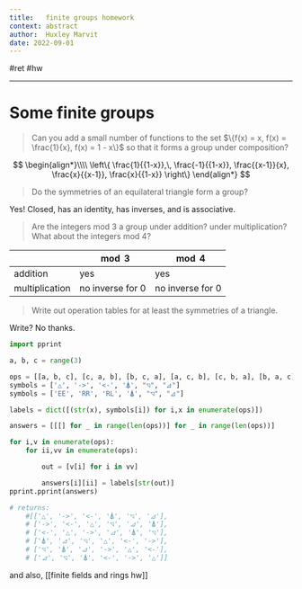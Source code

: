 ```yaml
---
title:   finite groups homework
context: abstract
author:  Huxley Marvit
date: 2022-09-01
---
```


#ret #hw 

***
# Some finite groups
> Can you add a small number of functions to the set $\{f(x) = x, f(x) = \frac{1}{x}, f(x) = 1 - x\}$ so that it forms a group under composition?

$$
\begin{align*}\\\\
\left\{
\frac{1}{{1-x}},\, \frac{-1}{{1-x}},
\frac{{x-1}}{x}, \frac{x}{{x-1}},
\frac{x}{{1-x}}
\right\}
\end{align*}
$$

> Do the symmetries of an equilateral triangle form a group?

Yes! Closed, has an identity, has inverses, and is associative.

> Are the integers mod 3 a group under addition? under multiplication? What about the integers mod 4?

|                | $\mod 3$         | $\mod 4$         |
| -------------- | ---------------- | ---------------- |
| addition       | yes              | yes              |
| multiplication | no inverse for 0 | no inverse for 0 | 

> Write out operation tables for at least the symmetries of a triangle.

Write? No thanks.
```python
import pprint

a, b, c = range(3)

ops = [[a, b, c], [c, a, b], [b, c, a], [a, c, b], [c, b, a], [b, a, c]]
symbols = ['△', '->', '<-', '⍋', "◹", "⊿"]
symbols = ['EE', 'RR', 'RL', '⍋', "◹", "⊿"]

labels = dict([(str(x), symbols[i]) for i,x in enumerate(ops)])

answers = [[[] for _ in range(len(ops))] for _ in range(len(ops))]

for i,v in enumerate(ops):
    for ii,vv in enumerate(ops):

        out = [v[i] for i in vv]

        answers[i][ii] = labels[str(out)]
pprint.pprint(answers)

# returns:
	#[['△', '->', '<-', '⍋', '◹', '⊿'],
	# ['->', '<-', '△', '◹', '⊿', '⍋'],
	# ['<-', '△', '->', '⊿', '⍋', '◹'],
	# ['⍋', '⊿', '◹', '△', '<-', '->'],
	# ['◹', '⍋', '⊿', '->', '△', '<-'],
	# ['⊿', '◹', '⍋', '<-', '->', '△']]
```


and also, [[finite fields and rings hw]] 

